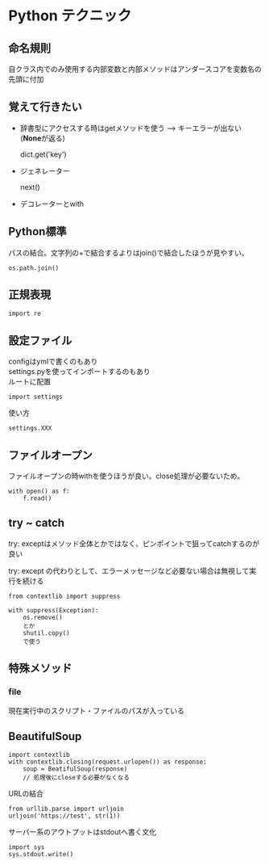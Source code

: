 # Python テクニック

## 命名規則

  自クラス内でのみ使用する内部変数と内部メソッドはアンダースコアを変数名の先頭に付加

## 覚えて行きたい

- 辞書型にアクセスする時はgetメソッドを使う --> キーエラーが出ない(**None**が返る)

  dict.get('key')

- ジェネレーター

  next()

- デコレーターとwith

## Python標準

パスの結合。文字列の+で結合するよりはjoin()で結合したほうが見やすい。

	os.path.join()

## 正規表現

	import re

## 設定ファイル
configはymlで書くのもあり  
settings.pyを使ってインポートするのもあり  
ルートに配置

	import settings

使い方

	settings.XXX

## ファイルオープン

ファイルオープンの時withを使うほうが良い。close処理が必要ないため。

	with open() as f:
		f.read()

## try ~ catch

try: exceptはメソッド全体とかではなく、ピンポイントで狙ってcatchするのが良い

try: except の代わりとして、エラーメッセージなど必要ない場合は無視して実行を続ける

	from contextlib import suppress

	with suppress(Exception):
		os.remove()
		とか
		shutil.copy()
		で使う

## 特殊メソッド

### __file__

現在実行中のスクリプト・ファイルのパスが入っている

## BeautifulSoup

	import contextlib
	with contextlib.closing(request.urlopen()) as response:
		soup = BeatifulSoup(response)
		// 処理後にcloseする必要がなくなる

URLの結合

	from urllib.parse import urljoin
	urljoin('https://test', str(1))


サーバー系のアウトプットはstdoutへ書く文化

	import sys
	sys.stdout.write()

